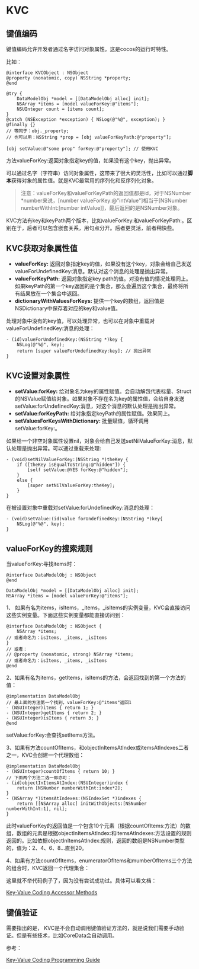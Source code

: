# KVC

## 键值编码

键值编码允许开发者通过名字访问对象属性。这是cocos的运行时特性。

比如：

```objc
@interface KVCObject : NSObject
@property (nonatomic, copy) NSString *property;
@end

@try {
    DataModelObj *model = [[DataModelObj alloc] init];
    NSArray *items = [model valueForKey:@"items"];
    NSUInteger count = [items count];
}
@catch (NSException *exception) { NSLog(@"%@", exception); }
@finally {}
// 等同于：obj._property;
// 也可以用：NSString *prop = [obj valueForKeyPath:@"property"];

[obj setValue:@"some prop" forKey:@"property"]; // 使用KVC
```
方法valueForKey:返回对象指定key的值，如果没有这个key，抛出异常。

可以通过名字（字符串）访问对象属性，这带来了很大的灵活性，比如可以通过**脚本**获得对象的属性值。就是KVC最常用的序列化和反序列化对象。

> 注意：valueForKey和valueForKeyPath的返回值都是id，对于NSNumber *number来说，[number valueForKey:@"intValue"]相当于[NSNumber numberWithInt:[number intValue]]，最后返回的是NSNumber对象。

KVC方法有key和keyPath两个版本，比如valueForKey:和valueForKeyPath:。区别在于，后者可以包含嵌套关系，用句点分开。后者更灵活，前者稍快些。 

## KVC获取对象属性值

* **valueForKey:** 返回对象指定key的值，如果没有这个key，对象会给自己发送 valueForUndefinedKey:消息。默认对这个消息的处理是抛出异常。
* **valueForKeyPath:** 返回对象指定key path的值。对没有值的情况处理同上。如果keyPath的第一个key返回的是个集合，那么会遍历这个集合，最终将所有结果放在一个集合中返回。
* **dictionaryWithValuesForKeys:** 提供一个key的数组，返回值是NSDictionary中保存着对应的key和value值。

处理对象中没有的key值，可以处理异常，也可以在对象中重载对valueForUndefinedKey:消息的处理：

```objc
- (id)valueForUndefinedKey:(NSString *)key {
    NSLog(@"%@", key);
    return [super valueForUndefinedKey:key]; // 抛出异常
}
```

## KVC设置对象属性

* **setValue:forKey:** 给对象名为key的属性赋值。会自动解包代表标量、Struct的NSValue赋值给对象。如果对象不存在名为key的属性值，会给自身发送setValue:forUndefinedKey:消息，对这个消息的默认处理是抛出异常。
* **setValue:forKeyPath:** 给对象指定keyPath的属性赋值。效果同上。
* **setValuesForKeysWithDictionary:** 批量赋值，循环调用setValue:forKey:。

如果给一个非空对象属性设置nil，对象会给自己发送setNilValueForKey:消息，默认处理是抛出异常。可以通过重载来处理:

```objc
- (void)setNilValueForKey:(NSString *)theKey {
    if ([theKey isEqualToString:@"hidden"]) {
        [self setValue:@YES forKey:@"hidden"];
    }
    else {
        [super setNilValueForKey:theKey];
    }
}
```

在被设置对象中重载对setValue:forUndefinedKey:消息的处理：

```objc
- (void)setValue:(id)value forUndefinedKey:(NSString *)key{
    NSLog(@"%@", key);
}
```

## valueForKey的搜索规则

当valueForKey:寻找items时：

```objc
@interface DataModelObj : NSObject
@end

DataModelObj *model = [[DataModelObj alloc] init];
NSArray *items = [model valueForKey:@"items"];
```

1、 如果有名为items，isItems，_items，_isItems的实例变量，KVC会直接访问这些实例变量。下面这些实例变量都能直接访问到：

```obcj
@interface DataModelObj : NSObject {
    NSArray *items;
// 或者命名为：isItems, _items, _isItems
}
// 或者：
// @property (nonatomic, strong) NSArray *items;
// 或者命名为：isItems, _items, _isItems
@end
```

2、如果有名为items，getItems，isItems的方法，会返回找到的第一个方法的值：

```objc
@implementation DataModelObj
// 最上面的方法第一个找到，valueForKey:@"items"返回1
- (NSUInteger)items { return 1; }
- (NSUInteger)getItems { return 2; }
- (NSUInteger)isItems { return 3; }
@end
```
setValue:forKey:会查找setItems方法。

3、如果有方法countOfItems，和objectInItemsAtIndex或itemsAtIndexes二者之一，KVC会创建一个代理数组：

```objc
@implementation DataModelObj
- (NSUInteger)countOfItems { return 10; }
// 下面两个方法二选一即亦可：
- (id)objectInItemsAtIndex:(NSUInteger)index {
    return [NSNumber numberWithInt:index*2];
}
- (NSArray *)itemsAtIndexes:(NSIndexSet *)indexes {
    return [[NSArray alloc] initWithObjects:[NSNumber numberWithInt:1], nil];
}
```
此时valueForKey的返回值是一个包含10个元素（根据countOfItems:方法）的数组，数组的元素是根据objectInItemsAtIndex:和itemsAtIndexes:方法设置的规则返回的。比如依据objectInItemsAtIndex:规则，返回的数组是NSNumber类型的，值为：2、4、6、8...直到20。

4、如果有方法countOfItems，enumeratorOfItems和mumberOfItems三个方法的组合时，KVC返回一个代理集合：

这里就不举代码例子了，因为没有尝试成功过。具体可以看文档：

[Key-Value Coding Accessor Methods](https://developer.apple.com/library/mac/documentation/Cocoa/Conceptual/KeyValueCoding/Articles/AccessorConventions.html#//apple_ref/doc/uid/20002174-BAJEAIEE)

## 键值验证

需要指出的是， KVC是不会自动调用键值验证方法的，就是说我们需要手动验证。但是有些技术，比如CoreData会自动调用。

参考：

[Key-Value Coding Programming Guide](https://developer.apple.com/library/mac/documentation/Cocoa/Conceptual/KeyValueCoding/Articles/KeyValueCoding.html#//apple_ref/doc/uid/10000107i)